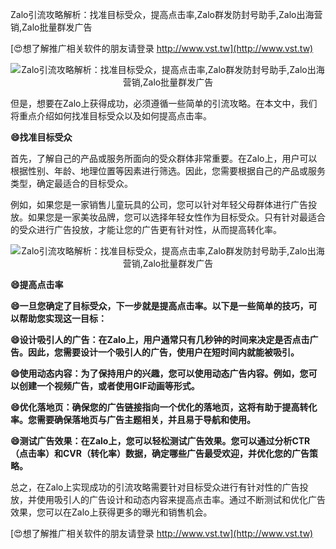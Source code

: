 Zalo引流攻略解析：找准目标受众，提高点击率,Zalo群发防封号助手,Zalo出海营销,Zalo批量群发广告

[😍想了解推广相关软件的朋友请登录 http://www.vst.tw](http://www.vst.tw)

 <center><img src="https://vst.tw/MP4/tuiguang/png/8.png" alt="Zalo引流攻略解析：找准目标受众，提高点击率,Zalo群发防封号助手,Zalo出海营销,Zalo批量群发广告"></center>

但是，想要在Zalo上获得成功，必须遵循一些简单的引流攻略。在本文中，我们将重点介绍如何找准目标受众以及如何提高点击率。

**😄找准目标受众**

首先，了解自己的产品或服务所面向的受众群体非常重要。在Zalo上，用户可以根据性别、年龄、地理位置等因素进行筛选。因此，您需要根据自己的产品或服务类型，确定最适合的目标受众。

例如，如果您是一家销售儿童玩具的公司，您可以针对年轻父母群体进行广告投放。如果您是一家美妆品牌，您可以选择年轻女性作为目标受众。只有针对最适合的受众进行广告投放，才能让您的广告更有针对性，从而提高转化率。

 <center><img src="https://vst.tw/MP4/tuiguang/png/1.png" alt="Zalo引流攻略解析：找准目标受众，提高点击率,Zalo群发防封号助手,Zalo出海营销,Zalo批量群发广告"></center>

**😄提高点击率**

**😄一旦您确定了目标受众，下一步就是提高点击率。以下是一些简单的技巧，可以帮助您实现这一目标：**

**😄设计吸引人的广告：在Zalo上，用户通常只有几秒钟的时间来决定是否点击广告。因此，您需要设计一个吸引人的广告，使用户在短时间内就能被吸引。**

**😄使用动态内容：为了保持用户的兴趣，您可以使用动态广告内容。例如，您可以创建一个视频广告，或者使用GIF动画等形式。**

**😄优化落地页：确保您的广告链接指向一个优化的落地页，这将有助于提高转化率。您需要确保落地页与广告主题相关，并且易于导航和使用。**

**😄测试广告效果：在Zalo上，您可以轻松测试广告效果。您可以通过分析CTR（点击率）和CVR（转化率）数据，确定哪些广告最受欢迎，并优化您的广告策略。**

总之，在Zalo上实现成功的引流攻略需要针对目标受众进行有针对性的广告投放，并使用吸引人的广告设计和动态内容来提高点击率。通过不断测试和优化广告效果，您可以在Zalo上获得更多的曝光和销售机会。

[😍想了解推广相关软件的朋友请登录 http://www.vst.tw](http://www.vst.tw)



